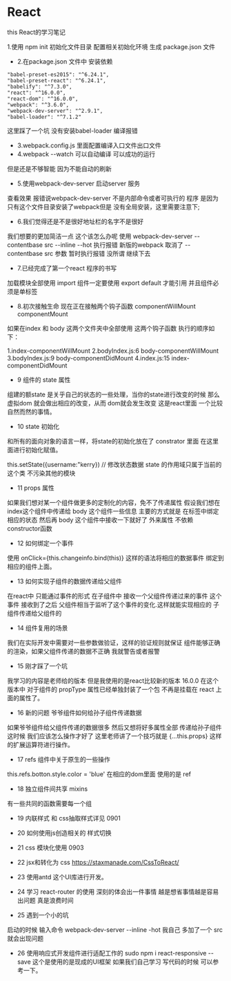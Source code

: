# React
this React的学习笔记

1.使用 npm init 初始化文件目录 配置相关初始化环境 生成 package.json 文件
- 2.在package.json 文件中 安装依赖
```
"babel-preset-es2015": "^6.24.1",
"babel-preset-react": "^6.24.1",
"babelify": "^7.3.0",
"react": "^16.0.0",
"react-dom": "^16.0.0",
"webpack": "^3.6.0",
"webpack-dev-server": "^2.9.1",
"babel-loader": "^7.1.2"
```

   这里踩了一个坑 没有安装babel-loader  编译报错
- 3.webpack.config.js 里面配置编译入口文件出口文件
- 4.webpack  --watch 可以自动编译  可以成功的运行

但是还是不够智能 因为不能自动的刷新

- 5.使用webpack-dev-server 启动server 服务

查看效果 报错说webpack-dev-server 不是内部命令或者可执行的
程序 是因为只有这个文件目录安装了webpack但是
没有全局安装，这里需要注意下;

- 6.我们觉得还是不是很好地址栏的名字不是很好

我们想要的更加简洁一点  这个该怎么办呢
使用 webpack-dev-server --contentbase src --inline --hot
执行报错  新版的webpack 取消了 --contentbase src 参数
暂时执行报错 没所谓 继续下去

- 7.已经完成了第一个react 程序的书写

加载模块全部使用 import 
组件一定要使用 export default 才能引用
并且组件必须是单标签

- 8.初次接触生命 现在正在接触两个钩子函数 componentWillMount componentMount

如果在index 和 body 这两个文件夹中全部使用 这两个钩子函数 
执行的顺序如下：

1.index-componentWillMount 
2.bodyIndex.js:6 body-componentWillMount
3.bodyIndex.js:9 body-componentDidMount
4.index.js:15 index-componentDidMount


- 9 组件的 state 属性

组建的额state 是关乎自己的状态的一些处理，当你的state进行改变的时候
那么虚拟dom 就会做出相应的改变，从而 dom就会发生改变 这是react里面
一个比较自然而然的事情。

- 10 state 初始化 

和所有的面向对象的语言一样，将state的初始化放在了 constrator 里面 在这里面进行初始化赋值。

this.setState({username:"kerry}) // 修改状态数据
state 的作用域只属于当前的这个类 不污染其他的模块


- 11 props 属性

如果我们想对某一个组件做更多的定制化的内容，免不了传递属性
假设我们想在index这个组件中传递给 body 这个组件一些信息
主要的方式就是 在标签中绑定相应的状态 然后再 body 这个组件中接收一下就好了
外来属性 不依赖constructor函数

- 12 如何绑定一个事件

使用 onClick={this.changeinfo.bind(this)} 这样的语法将相应的数据事件
绑定到相应的组件上面。


- 13 如何实现子组件的数据传递给父组件

在react中 只能通过事件的形式 在子组件中 接收一个父组件传递过来的事件
这个事件 接收到了之后 父组件相当于监听了这个事件的变化.这样就能实现相应的
子组件传递给父组件的

- 14 组件复用的场景

我们在实际开发中需要对一些参数做验证，这样的验证规则就保证
组件能够正确的渲染，如果父组件传递的数据不正确  我就警告或者报警

- 15  刚才踩了一个坑

我学习的内容是老师给的版本 但是我使用的是react比较新的版本  16.0.0
在这个版本中 对于组件的 propType 属性已经单独封装了一个包
不再是挂载在 react 上面的属性了。

- 16 新的问题  爷爷组件如何给孙子组件传递数据

如果爷爷组件给父组件传递的数据很多 然后又想将好多属性全部
传递给孙子组件 这时候 我们应该怎么操作才好了
这里老师讲了一个技巧就是  {...this.props} 这样的扩展运算符进行操作。

- 17 refs 组件中关于原生的一些操作
  
this.refs.botton.style.color = 'blue'
在相应的dom里面 使用的是 ref

- 18 独立组件间共享 mixins

有一些共同的函数需要每一个组

- 19  内联样式 和 css抽取样式详见 0901

- 20  如何使用js创造相关的 样式切换

- 21 css 模块化使用 0903 

- 22 jsx和转化为 css https://staxmanade.com/CssToReact/

- 23 使用antd 这个UI库进行开发。

- 24 学习 react-router 的使用  深刻的体会出一件事情 越是想省事情越是容易出问题  真是浪费时间

- 25 遇到一个小的坑

启动的时候 输入命令 
webpack-dev-server --inline -hot 我自己 多加了一个 src 就会出现问题

- 26 使用响应式开发组件进行适配工作的
 sudo npm i react-responsive --save
 这个是使用的是现成的UI框架 如果我们自己学习
 写代码的时候 可以参考一下。

 

 

